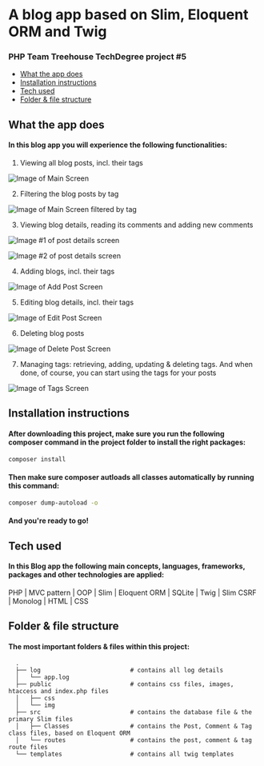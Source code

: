 # A blog app based on Slim, Eloquent ORM and Twig
### PHP Team Treehouse TechDegree project #5

- [What the app does](#what-the-app-does)
- [Installation instructions](#installation-instructions)
- [Tech used](#tech-used)
- [Folder & file structure](#folder--file-structure)

## What the app does
#### In this blog app you will experience the following functionalities:
1. Viewing all blog posts, incl. their tags

![Image of Main Screen](screenshots/posts.png)

2. Filtering the blog posts by tag

![Image of Main Screen filtered by tag](screenshots/filtered_by_tag.png)

3. Viewing blog details, reading its comments and adding new comments

![Image #1 of post details screen](screenshots/blog_detail_1.png)

![Image #2 of post details screen](screenshots/blog_detail_2.png)

4. Adding blogs, incl. their tags

![Image of Add Post Screen](screenshots/add_post.png)

5. Editing blog details, incl. their tags

![Image of Edit Post Screen](screenshots/edit_post.png)

6. Deleting blog posts

![Image of Delete Post Screen](screenshots/delete_post.png)

7. Managing tags: retrieving, adding, updating & deleting tags. And when done, of course, you can start using the tags for your posts

![Image of Tags Screen](screenshots/tags.png)

## Installation instructions
#### After downloading this project, make sure you run the following composer command in the project folder to install the right packages:
```bash
composer install
```

#### Then make sure composer autloads all classes automatically by running this command:

```bash
composer dump-autoload -o
```

#### And you're ready to go!  

## Tech used
#### In this Blog app the following main concepts, languages, frameworks, packages and other technologies are applied:
PHP | MVC pattern | OOP | Slim | Eloquent ORM | SQLite | Twig | Slim CSRF | Monolog | HTML | CSS

## Folder & file structure
#### The most important folders & files within this project:

      .
      ├── log                         # contains all log details  
      │   └── app.log                 
      ├── public                      # contains css files, images, htaccess and index.php files  
      │   ├── css
      │   └── img
      ├── src                         # contains the database file & the primary Slim files  
      │   ├── Classes                 # contains the Post, Comment & Tag class files, based on Eloquent ORM  
      │   └── routes                  # contains the post, comment & tag route files  
      └── templates                   # contains all twig templates
